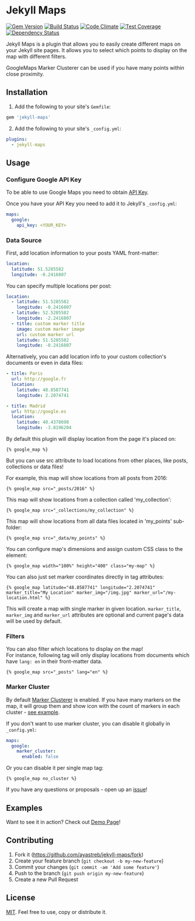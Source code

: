 # Jekyll Maps

[![Gem Version](https://badge.fury.io/rb/jekyll-maps.svg)](https://badge.fury.io/rb/jekyll-maps)
[![Build Status](https://travis-ci.org/ayastreb/jekyll-maps.svg?branch=master)](https://travis-ci.org/ayastreb/jekyll-maps)
[![Code Climate](https://codeclimate.com/github/ayastreb/jekyll-maps/badges/gpa.svg)](https://codeclimate.com/github/ayastreb/jekyll-maps)
[![Test Coverage](https://codeclimate.com/github/ayastreb/jekyll-maps/badges/coverage.svg)](https://codeclimate.com/github/ayastreb/jekyll-maps/coverage)
[![Dependency Status](https://gemnasium.com/badges/github.com/ayastreb/jekyll-maps.svg)](https://gemnasium.com/github.com/ayastreb/jekyll-maps)

Jekyll Maps is a plugin that allows you to easily create different maps on your Jekyll site pages.
It allows you to select which points to display on the map with different filters.

GoogleMaps Marker Clusterer can be used if you have many points within close proximity.

## Installation

1. Add the following to your site's `Gemfile`:


```ruby
gem 'jekyll-maps'
```

2. Add the following to your site's `_config.yml`:


```yml
plugins:
  - jekyll-maps
```

## Usage

### Configure Google API Key

To be able to use Google Maps you need to obtain
[API Key](https://developers.google.com/maps/documentation/javascript/get-api-key).

Once you have your API Key you need to add it to Jekyll's `_config.yml`:

```yml
maps:
  google:
    api_key: <YOUR_KEY>
```

### Data Source

First, add location information to your posts YAML front-matter:

```yml
location:
  latitude: 51.5285582
  longitude: -0.2416807
```

You can specify multiple locations per post:

```yml
location:
  - latitude: 51.5285582
    longitude: -0.2416807
  - latitude: 52.5285582
    longitude: -2.2416807
  - title: custom marker title
    image: custom marker image
    url: custom marker url
    latitude: 51.5285582
    longitude: -0.2416807
```

Alternatively, you can add location info to your custom collection's documents or even in data
files:

```yml
- title: Paris
  url: http://google.fr
  location:
    latitude: 48.8587741
    longitude: 2.2074741

- title: Madrid
  url: http://google.es
  location:
    latitude: 40.4378698
    longitude: -3.8196204
```

By default this plugin will display location from the page it's placed on:

```
{% google_map %}
```

But you can use src attribute to load locations from other places, like posts, collections or data
files!

For example, this map will show locations from all posts from 2016:

```
{% google_map src="_posts/2016" %}
```

This map will show locations from a collection called 'my_collection':

```
{% google_map src="_collections/my_collection" %}
```

This map will show locations from all data files located in 'my_points' sub-folder:

```
{% google_map src="_data/my_points" %}
```

You can configure map's dimensions and assign custom CSS class to the element:

```
{% google_map width="100%" height="400" class="my-map" %}
```

You can also just set marker coordinates directly in tag attributes:

```
{% google_map latitude="48.8587741" longitude="2.2074741" marker_title="My Location" marker_img="/img.jpg" marker_url="/my-location.html" %}
```

This will create a map with single marker in given location. `marker_title`, `marker_img` and
`marker_url` attributes are optional and current page's data will be used by default.

### Filters

You can also filter which locations to display on the map!<br/> For instance, following tag will
only display locations from documents which have `lang: en` in their front-matter data.

```
{% google_map src="_posts" lang="en" %}
```

### Marker Cluster

By default [Marker Clusterer](https://github.com/googlemaps/js-marker-clusterer) is enabled. If you
have many markers on the map, it will group them and show icon with the count of markers in each
cluster -
[see example](https://googlemaps.github.io/js-marker-clusterer/examples/advanced_example.html).

If you don't want to use marker cluster, you can disable it globally in `_config.yml`:

```yml
maps:
  google:
    marker_cluster:
      enabled: false
```

Or you can disable it per single map tag:

```
{% google_map no_cluster %}
```

If you have any questions or proposals - open up an
[issue](https://github.com/ayastreb/jekyll-maps/issues/new)!

## Examples

Want to see it in action? Check out [Demo Page](https://ayastreb.me/jekyll-maps/#examples)!

## Contributing

1. Fork it (https://github.com/ayastreb/jekyll-maps/fork)
2. Create your feature branch (`git checkout -b my-new-feature`)
3. Commit your changes (`git commit -am 'Add some feature'`)
4. Push to the branch (`git push origin my-new-feature`)
5. Create a new Pull Request

## License

[MIT](https://github.com/ayastreb/jekyll-maps/blob/master/LICENSE). Feel free to use, copy or
distribute it.
